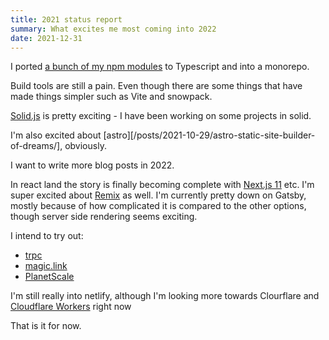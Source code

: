 ```yaml
---
title: 2021 status report
summary: What excites me most coming into 2022
date: 2021-12-31
---
```


I ported [a bunch of my npm modules](https://github.com/arnorhs/arnorhs-packages) to
Typescript and into a monorepo.

Build tools are still a pain. Even though there are some things that have
made things simpler such as Vite and snowpack.

[Solid.js](https://www.solidjs.com/) is pretty exciting - I have been working on some projects in solid.

I'm also excited about [astro][/posts/2021-10-29/astro-static-site-builder-of-dreams/], obviously.

I want to write more blog posts in 2022.

In react land the story is finally becoming complete with
[Next.js 11](https://nextjs.org) etc. I'm super excited about [Remix](https://remix.run) as
well. I'm currently pretty down on Gatsby, mostly because of how complicated it is compared
to the other options, though server side rendering seems exciting.

I intend to try out:

- [trpc](https://trpc.io/)
- [magic.link](https://magic.link/)
- [PlanetScale](https://planetscale.com/)

I'm still really into netlify, although I'm looking more towards
Clourflare and [Cloudflare Workers](https://workers.cloudflare.com/) right now

That is it for now.
